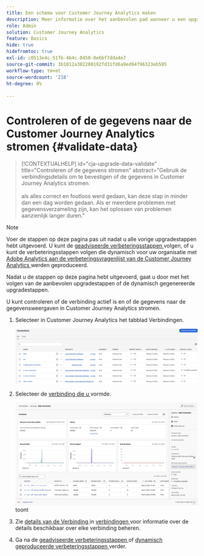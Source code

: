 ```yaml
---
title: Een schema voor Customer Journey Analytics maken
description: Meer informatie over het aanbevolen pad wanneer u een upgrade uitvoert van Adobe Analytics naar Customer Journey Analytics
role: Admin
solution: Customer Journey Analytics
feature: Basics
hide: true
hidefromtoc: true
exl-id: c0513e4c-51fb-4b4c-8450-8e6bf7dda4e7
source-git-commit: 3b1012a302200192fd31fd6a9ed94f96323eb595
workflow-type: tm+mt
source-wordcount: '218'
ht-degree: 0%

---
```


# Controleren of de gegevens naar de Customer Journey Analytics stromen {#validate-data}

<!-- markdownlint-disable MD034 -->

>[!CONTEXTUALHELP]
>id="cja-upgrade-data-validate"
>title="Controleren of de gegevens stromen"
>abstract="Gebruik de verbindingsdetails om te bevestigen of de gegevens in Customer Journey Analytics stromen.<br><br> als alles correct en foutloos werd gedaan, kan deze stap in minder dan een dag worden gedaan. Als er meerdere problemen met gegevensverzameling zijn, kan het oplossen van problemen aanzienlijk langer duren."

<!-- markdownlint-enable MD034 -->

>[!NOTE]
> 
>Voer de stappen op deze pagina pas uit nadat u alle vorige upgradestappen hebt uitgevoerd. U kunt de [ geadviseerde verbeteringsstappen ](/help/getting-started/cja-upgrade/cja-upgrade-recommendations.md#recommended-upgrade-steps-for-most-organizations) volgen, of u kunt de verbeteringsstappen volgen die dynamisch voor uw organisatie met [ Adobe Analytics aan de verbeteringsvragenlijst van de Customer Journey Analytics ](https://gigazelle.github.io/cja-ttv/) werden geproduceerd.
>
>Nadat u de stappen op deze pagina hebt uitgevoerd, gaat u door met het volgen van de aanbevolen upgradestappen of de dynamisch gegenereerde upgradestappen.

U kunt controleren of de verbinding actief is en of de gegevens naar de gegevensweergaven in Customer Journey Analytics stromen.

1. Selecteer in Customer Journey Analytics het tabblad Verbindingen.

   ![ lijstmening ](assets/list-view.png)

1. Selecteer de [ verbinding die u ](/help/getting-started/cja-upgrade/cja-upgrade-connection.md) vormde.

   ![ Al datasetvenster dat widgets en montages ](assets/conn-details.png) toont

1. Zie [ details van de Verbinding ](/help/connections/manage-connections.md#manage-connections) in [ verbindingen ](/help/connections/manage-connections.md) voor informatie over de details beschikbaar over elke verbinding beheren.

1. Ga na de [ geadviseerde verbeteringsstappen ](/help/getting-started/cja-upgrade/cja-upgrade-recommendations.md#recommended-upgrade-steps-for-most-organizations) of [ dynamisch geproduceerde verbeteringsstappen ](https://gigazelle.github.io/cja-ttv/) verder.

<!-- Should we duplicate the content here or single source it with /help/connections/manage-connections.md -->
